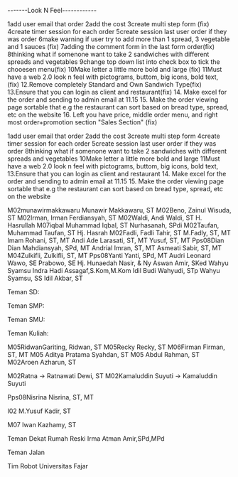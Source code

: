 -------Look N Feel------------

1add user email that order
2add the cost 
3create multi step form (fix)
4create timer session for each order
5create session last user order if they was order
6make warning if user try to add more than 1 spread, 3 vegetable and 1 sauces (fix)
7adding the comment form in the last form order(fix)
8thinking what if somenone want to take 2 sandwiches with different spreads and vegetables
9change top down list into check box to tick the chooesen menu(fix)
10Make letter a little more bold and large (fix)
11Must have a web 2.0 look n feel with pictograms, buttom, big icons,  bold text, (fix)
12.Remove completely Standard and Own Sandwich Type(fix)
13.Ensure that you can login as client and restaurant(fix)
14. Make excel for the order and sending to admin email at 11.15
15. Make the order viewing page sortable that e.g the restaurant can sort based on bread type, spread, etc on the website 
16. Left you have price, middle order menu, and right most order+promotion section "Sales Section" (fix)


1add user email that order
2add the cost 
3create multi step form
4create timer session for each order
5create session last user order if they was order
8thinking what if somenone want to take 2 sandwiches with different spreads and vegetables
10Make letter a little more bold and large
11Must have a web 2.0 look n feel with pictograms, buttom, big icons,  bold text,
13.Ensure that you can login as client and restaurant
14. Make excel for the order and sending to admin email at 11.15
15. Make the order viewing page sortable that e.g the restaurant can sort based on bread type, spread, etc on the website



M02munawirmakkawaru Munawir Makkawaru, ST
M02Beno, Zainul Wisuda, ST
M02Irman, Irman Ferdiansyah, ST
M02Waldi, Andi Waldi, ST
H. Hasrullah
M07iqbal Muhammad Iqbal, ST
Nurhasanah, SPdi
M02Taufan, Muhammad Taufan, ST
Hj. Hasrah
M02Fadli, Fadli Tahir, ST
M.Fadly, ST, MT
Imam Rohani, ST, MT
Andi Ade Larasati, ST, MT
Yusuf, ST, MT
Pps08Dian Dian Mahdiansyah, SPd, MT
Andrial Imran, ST, MT
Asmeati Sabir, ST, MT
M04Zulkifli, Zulkifli, ST, MT
Pps08Yanti Yanti, SPd, MT
Audri Leonard Wawo, SE
Prabowo, SE
Hj. Hunaedah
Nasir, & Ny
Aswan Amir, SKed
Wahyu Syamsu
Indra Hadi Assagaf,S.Kom,M.Kom
Idil
Budi Wahyudi, STp
Wahyu Syamsu, SS
Idil Akbar, ST




Teman SD:

Teman SMP:


Teman SMU:

Teman Kuliah:



M05RidwanGariting, Ridwan, ST
M05Recky Recky, ST
M06Firman Firman, ST, MT
M05 Aditya Pratama Syahdan, ST
M05 Abdul Rahman, ST
M02Aroen Azharun, ST 

M02Ratna -> Ratnawati Dewi, ST
M02Kamaluddin Suyuti -> Kamaluddin Suyuti


Pps08Nisrina Nisrina, ST, MT


I02 M.Yusuf Kadir, ST

M07 Iwan Kazhamy, ST


Teman Dekat Rumah
Reski
Irma
Atman Amir,SPd,MPd



Teman Jalan



Tim Robot Universitas Fajar








